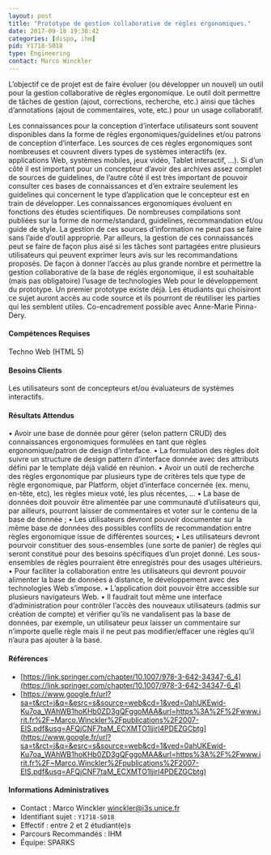 ```yaml
---
layout: post
title: "Prototype de gestion collaborative de règles ergonomiques."
date: 2017-09-18 19:30:42
categories: [dispo, ihm]
pid: Y1718-S018
type: Engineering
contact: Marco Winckler
---
```

       
L’objectif ce de projet est de faire évoluer (ou développer un nouvel) un outil pour la gestion collaborative de règles ergonomique. Le outil doit permettre de tâches de gestion (ajout, corrections, recherche, etc.) ainsi que tâches d’annotations (ajout de commentaires, vote, etc.) pour un usage collaboratif.

Les connaissances pour la conception d’interface utilisateurs sont souvent disponibles dans la forme de règles ergonomiques/guidelines et/ou patrons de conception d’interface. Les sources de ces règles ergonomiques sont nombreuses et couvrent divers types de systèmes interactifs (ex. applications Web, systèmes mobiles, jeux vidéo, Tablet interactif, …). Si d’un côté il est important pour un concepteur d’avoir des archives assez complet de sources de guidelines, de l’autre côté il est très important de pouvoir consulter ces bases de connaissances et d’en extraire seulement les guidelines qui concernent le type d’application que le concepteur est en train de développer. 
Les connaissances ergonomiques évoluent en fonctions des études scientifiques. De nombreuses compilations sont publiées sur la forme de norme/standard, guidelines, recommandation et/ou guide de style. La gestion de ces sources d’information ne peut pas se faire sans l’aide d’outil approprié. Par ailleurs, la gestion de ces connaissances peut se faire de façon plus aisé si les tâches sont partagées entre plusieurs utilisateurs qui peuvent exprimer leurs avis sur les recommandations proposés. 
De façon à donner l’accès au plus grande nombre et permettre la gestion collaborative de la base de réglés ergonomique, il est souhaitable (mais pas obligatoire) l’usage de technologies Web pour le développement du prototype.
Un premier prototype existe déjà. Les étudiants qui choisiront ce sujet auront accès au code source et ils pourront de réutiliser les parties qui les semblent utiles. 
Co-encadrement possible avec Anne-Marie Pinna-Dery.

#### Compétences Requises
Techno Web (HTML 5)



     

#### Besoins Clients
Les utilisateurs sont de concepteurs et/ou évaluateurs de systèmes interactifs.

#### Résultats Attendus
•	Avoir une base de donnée pour gérer (selon pattern CRUD) des connaissances ergonomiques formulées en tant que règles ergonomique/patron de design d’interface. 
•	La formulation des règles doit suivre un structure de design pattern d’interface donnée avec des attributs défini par le template déjà validé en réunion.
•	Avoir un outil de recherche des règles ergonomique par plusieurs type de critères tels que type de règle ergonomique, par Platform, objet d’interface concernée (ex. menu, en-tête, etc), les règles mieux voté, les plus récentes, …
•	La base de données doit pouvoir être alimentée par une communauté d’utilisateurs qui, par ailleurs, pourront laisser de commentaires et voter sur le contenu de la base de donnée ; 
•	Les utilisateurs devront pouvoir documenter sur la même base de données des possibles conflits de recommandation entre règles ergonomique issue de différentes sources; 
•	Les utilisateurs devront pourvoir constituer des sous-ensembles (une sorte de panier) de règles qui seront constitué pour des besoins spécifiques d’un projet donné.  Les sous-ensembles de règles pourraient être enregistrés pour des usages ultérieurs. 
•	Pour faciliter la collaboration entre les utilisateurs qui devront pouvoir alimenter la base de données à distance, le développement avec des technologies Web s’impose. 
•	L’application doit pouvoir être accessible sur plusieurs navigateurs Web. 
•	Il faudrait tout même une interface d’administration pour contrôler l’accès des nouveaux utilisateurs (admis sur création de compte) et vérifier qu’ils ne vandalisent pas la base de données, par exemple, un utilisateur peux laisser un commentaire sur n’importe quelle règle mais il ne peut pas modifier/effacer une règles qu’il n’aura pas ajouter à la basé. 


#### Références

  * [https://link.springer.com/chapter/10.1007/978-3-642-34347-6_4](https://link.springer.com/chapter/10.1007/978-3-642-34347-6_4)
  * [https://www.google.fr/url?sa=t&rct=j&q=&esrc=s&source=web&cd=1&ved=0ahUKEwid-Ku7oa_WAhWB1hoKHb0ZD3gQFggoMAA&url=https%3A%2F%2Fwww.irit.fr%2F~Marco.Winckler%2Fpublications%2F2007-EIS.pdf&usg=AFQjCNF7taM_ECXMTO1ljirl4PDEZGCbtg](https://www.google.fr/url?sa=t&rct=j&q=&esrc=s&source=web&cd=1&ved=0ahUKEwid-Ku7oa_WAhWB1hoKHb0ZD3gQFggoMAA&url=https%3A%2F%2Fwww.irit.fr%2F~Marco.Winckler%2Fpublications%2F2007-EIS.pdf&usg=AFQjCNF7taM_ECXMTO1ljirl4PDEZGCbtg)

#### Informations Administratives
  * Contact : Marco Winckler <winckler@i3s.unice.fr>
  * Identifiant sujet : `Y1718-S018`
  * Effectif : entre 2 et 2 étudiant(e)s
  * Parcours Recommandés : IHM
  * Équipe: SPARKS

     